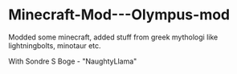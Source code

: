 Minecraft-Mod---Olympus-mod
===========================

Modded some minecraft, added stuff from greek mythologi like lightningbolts, minotaur etc.

With Sondre S Boge - "NaughtyLlama"
